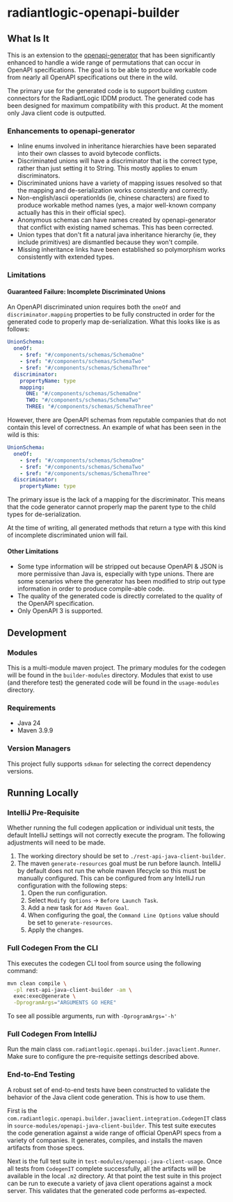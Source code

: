 # radiantlogic-openapi-builder

## What Is It

This is an extension to the [openapi-generator](https://github.com/OpenAPITools/openapi-generator) that has been significantly enhanced to handle a wide range of permutations that can occur in OpenAPI specifications. The goal is to be able to produce workable code from nearly all OpenAPI specifications out there in the wild. 

The primary use for the generated code is to support building custom connectors for the RadiantLogic IDDM product. The generated code has been designed for maximum compatibility with this product. At the moment only Java client code is outputted.

### Enhancements to openapi-generator

- Inline enums involved in inheritance hierarchies have been separated into their own classes to avoid bytecode conflicts.
- Discriminated unions will have a discriminator that is the correct type, rather than just setting it to String. This mostly applies to enum discriminators.
- Discriminated unions have a variety of mapping issues resolved so that the mapping and de-serialization works consistently and correctly.
- Non-english/ascii operationIds (ie, chinese characters) are fixed to produce workable method names (yes, a major well-known company actually has this in their official spec).
- Anonymous schemas can have names created by openapi-generator that conflict with existing named schemas. This has been corrected.
- Union types that don't fit a natural java inheritance hierarchy (ie, they include primitives) are dismantled because they won't compile.
- Missing inheritance links have been established so polymorphism works consistently with extended types.

### Limitations

#### Guaranteed Failure: Incomplete Discriminated Unions

An OpenAPI discriminated union requires both the `oneOf` and `discriminator.mapping` properties to be fully constructed in order for the generated code to properly map de-serialization. What this looks like is as follows:

```yaml
UnionSchema:
  oneOf:
    - $ref: "#/components/schemas/SchemaOne"
    - $ref: "#/components/schemas/SchemaTwo"
    - $ref: "#/components/schemas/SchemaThree"
  discriminator:
    propertyName: type
    mapping:
      ONE: "#/components/schemas/SchemaOne"
      TWO: "#/components/schemas/SchemaTwo"
      THREE: "#/components/schemas/SchemaThree"
```

However, there are OpenAPI schemas from reputable companies that do not contain this level of correctness. An example of what has been seen in the wild is this:

```yaml
UnionSchema:
  oneOf:
    - $ref: "#/components/schemas/SchemaOne"
    - $ref: "#/components/schemas/SchemaTwo"
    - $ref: "#/components/schemas/SchemaThree"
  discriminator:
    propertyName: type
```

The primary issue is the lack of a mapping for the discriminator. This means that the code generator cannot properly map the parent type to the child types for de-serialization.

At the time of writing, all generated methods that return a type with this kind of incomplete discriminated union will fail.

#### Other Limitations

- Some type information will be stripped out because OpenAPI & JSON is more permissive than Java is, especially with type unions. There are some scenarios where the generator has been modified to strip out type information in order to produce compile-able code.
- The quality of the generated code is directly correlated to the quality of the OpenAPI specification.
- Only OpenAPI 3 is supported.

## Development

### Modules

This is a multi-module maven project. The primary modules for the codegen will be found in the `builder-modules` directory. Modules that exist to use (and therefore test) the generated code will be found in the `usage-modules` directory. 

### Requirements

- Java 24
- Maven 3.9.9

### Version Managers

This project fully supports `sdkman` for selecting the correct dependency versions.

## Running Locally

### IntelliJ Pre-Requisite

Whether running the full codegen application or individual unit tests, the default IntelliJ settings will not correctly execute the program. The following adjustments will need to be made.

1. The working directory should be set to `./rest-api-java-client-builder`.
2. The maven `generate-resources` goal must be run before launch. IntelliJ by default does not run the whole maven lifecycle so this must be manually configured. This can be configured from any IntelliJ run configuration with the following steps:
   1. Open the run configuration.
   2. Select `Modify Options` -> `Before Launch Task`.
   3. Add a new task for `Add Maven Goal`.
   4. When configuring the goal, the `Command Line Options` value should be set to `generate-resources`.
   5. Apply the changes.

### Full Codegen From the CLI

This executes the codegen CLI tool from source using the following command:

```bash
mvn clean compile \
  -pl rest-api-java-client-builder -am \
  exec:exec@generate \
  -DprogramArgs="ARGUMENTS GO HERE"
```

To see all possible arguments, run with `-DprogramArgs='-h'`

### Full Codegen From IntelliJ

Run the main class `com.radiantlogic.openapi.builder.javaclient.Runner`. Make sure to configure the pre-requisite settings described above.

### End-to-End Testing

A robust set of end-to-end tests have been constructed to validate the behavior of the Java client code generation. This is how to use them.

First is the `com.radiantlogic.openapi.builder.javaclient.integration.CodegenIT` class in `source-modules/openapi-java-client-builder`. This test suite executes the code generation against a wide range of official OpenAPI specs from a variety of companies. It generates, compiles, and installs the maven artifacts from those specs.

Next is the full test suite in `test-modules/openapi-java-client-usage`. Once all tests from `CodegenIT` complete successfully, all the artifacts will be available in the local `.m2` directory. At that point the test suite in this project can be run to execute a variety of java client operations against a mock server. This validates that the generated code performs as-expected.
